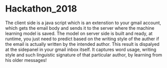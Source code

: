 # Hackathon_2018

The client side is a java script which is an extenstion to your gmail account, which gets the email body and sends it to the server where the machine learning model is saved. The model on server side is built and ready, at runtime, you just need to predict based on the writing style of the auther if the email is actually written by the intended author. This result is dispalyed at the sidepanel in your gmail inbox itself.
It captures word usage, writing style and such linguistic signature of that particular author, by learning from his older messages!
